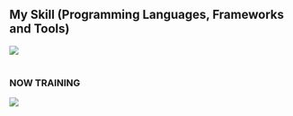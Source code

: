 <!--
**staka04/staka04** is a ✨ _special_ ✨ repository because its `README.md` (this file) appears on your GitHub profile.

Here are some ideas to get you started:

- 🔭 I’m currently working on ...
- 🌱 I’m currently learning ...
- 👯 I’m looking to collaborate on ...
- 🤔 I’m looking for help with ...
- 💬 Ask me about ...
- 📫 How to reach me: ...
- 😄 Pronouns: ...
- ⚡ Fun fact: ...
-->
## My Skill (Programming Languages, Frameworks and Tools)

<img src="https://skillicons.dev/icons?i=linux,vim,vscode,bash,html,css,js,php,c,java,cloudflare,discord,ableton" /> <br /><br />

### NOW TRAINING
<img src="https://skillicons.dev/icons?i=py,mysql,github,docker,aws,grafana" /> <br /><br />
  
